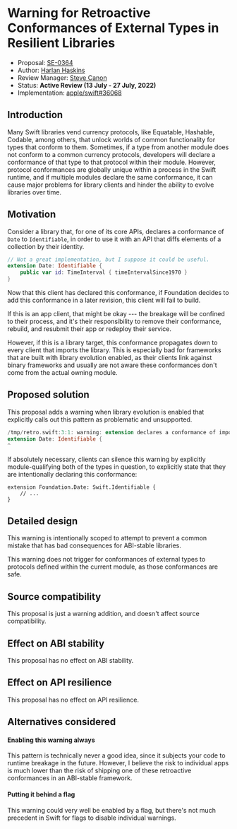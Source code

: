 # Warning for Retroactive Conformances of External Types in Resilient Libraries

* Proposal: [SE-0364](0364-retroactive-conformance-warning.md)
* Author: [Harlan Haskins](https://github.com/harlanhaskins)
* Review Manager: [Steve Canon](https://github.com/stephentyrone)
* Status: **Active Review (13 July - 27 July, 2022)**
* Implementation: [apple/swift#36068](https://github.com/apple/swift/pull/36068)

## Introduction

Many Swift libraries vend currency protocols, like Equatable, Hashable, Codable,
among others, that unlock worlds of common functionality for types that conform
to them. Sometimes, if a type from another module does not conform to a common
currency protocols, developers will declare a conformance of that type to that
protocol within their module. However, protocol conformances are globally unique
within a process in the Swift runtime, and if multiple modules declare the same
conformance, it can cause major problems for library clients and hinder the
ability to evolve libraries over time.

## Motivation

Consider a library that, for one of its core APIs, declares a conformance of
`Date` to `Identifiable`, in order to use it with an API that diffs elements
of a collection by their identity.

```swift
// Not a great implementation, but I suppose it could be useful.
extension Date: Identifiable {
    public var id: TimeInterval { timeIntervalSince1970 }
}
```

Now that this client has declared this conformance, if Foundation decides to
add this conformance in a later revision, this client will fail to build.

If this is an app client, that might be okay --- the breakage will be confined
to their process, and it's their responsibility to remove their conformance,
rebuild, and resubmit their app or redeploy their service.

However, if this is a library target, this conformance propagates down to every
client that imports the library. This is especially bad for frameworks that
are built with library evolution enabled, as their clients link against
binary frameworks and usually are not aware these conformances don't come from
the actual owning module.

## Proposed solution

This proposal adds a warning when library evolution is enabled that explicitly
calls out this pattern as problematic and unsupported.

```swift
/tmp/retro.swift:3:1: warning: extension declares a conformance of imported type 'Date' to imported protocol 'Identifiable'; this is not supported when library evolution is enabled
extension Date: Identifiable {
^
```

If absolutely necessary, clients can silence this warning by explicitly
module-qualifying both of the types in question, to explicitly state that they
are intentionally declaring this conformance:

```
extension Foundation.Date: Swift.Identifiable {
    // ...
}
```

## Detailed design

This warning is intentionally scoped to attempt to prevent a common mistake that
has bad consequences for ABI-stable libraries.

This warning does not trigger for conformances of external types to protocols
defined within the current module, as those conformances are safe.

## Source compatibility

This proposal is just a warning addition, and doesn't affect source
compatibility.

## Effect on ABI stability

This proposal has no effect on ABI stability.

## Effect on API resilience

This proposal has no effect on API resilience.

## Alternatives considered

#### Enabling this warning always

This pattern is technically never a good idea, since it subjects your code to
runtime breakage in the future. However, I believe the risk to individual apps
is much lower than the risk of shipping one of these retroactive conformances in
an ABI-stable framework.

#### Putting it behind a flag

This warning could very well be enabled by a flag, but there's not much
precedent in Swift for flags to disable individual warnings.
